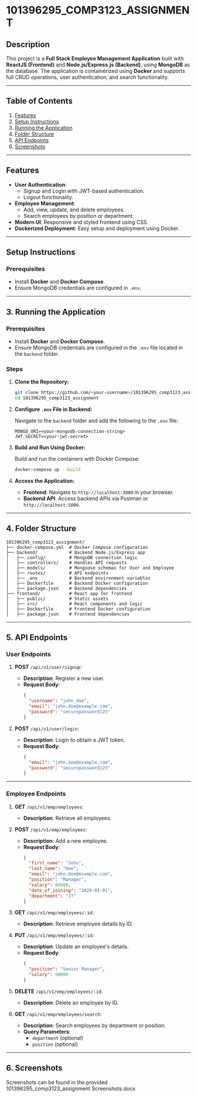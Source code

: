 # 101396295_COMP3123_ASSIGNMENT

## Description

This project is a **Full Stack Employee Management Application** built with **ReactJS (Frontend)** and **Node.js/Express.js (Backend)**, using **MongoDB** as the database. The application is containerized using **Docker** and supports full CRUD operations, user authentication, and search functionality.

---

## Table of Contents

1. [Features](#features)
2. [Setup Instructions](#setup-instructions)
3. [Running the Application](#running-the-application)
4. [Folder Structure](#folder-structure)
5. [API Endpoints](#api-endpoints)
6. [Screenshots](#screenshots)

---

## Features

- **User Authentication**:
  - Signup and Login with JWT-based authentication.
  - Logout functionality.
- **Employee Management**:
  - Add, view, update, and delete employees.
  - Search employees by position or department.
- **Modern UI**: Responsive and styled frontend using CSS.
- **Dockerized Deployment**: Easy setup and deployment using Docker.

---

## Setup Instructions

### Prerequisites

- Install **Docker** and **Docker Compose**.
- Ensure MongoDB credentials are configured in `.env`.

---

## 3. Running the Application

### Prerequisites

- Install **Docker** and **Docker Compose**.
- Ensure MongoDB credentials are configured in the `.env` file located in the `backend` folder.

### Steps

1. **Clone the Repository:**

   ```bash
   git clone https://github.com/<your-username>/101396295_comp3123_assignment.git
   cd 101396295_comp3123_assignment
   ```

2. **Configure `.env` File in Backend:**

   Navigate to the `backend` folder and add the following to the `.env` file:

   ```env
   MONGO_URI=<your-mongodb-connection-string>
   JWT_SECRET=<your-jwt-secret>
   ```

3. **Build and Run Using Docker:**

   Build and run the containers with Docker Compose:

   ```bash
   docker-compose up --build
   ```

4. **Access the Application:**

   - **Frontend**: Navigate to `http://localhost:3000` in your browser.
   - **Backend API**: Access backend APIs via Postman or `http://localhost:5000`.

---

## 4. Folder Structure

```plaintext
101396295_comp3123_assignment/
├── docker-compose.yml  # Docker Compose configuration
├── backend/            # Backend Node.js/Express app
│   ├── config/         # MongoDB connection logic
│   ├── controllers/    # Handles API requests
│   ├── models/         # Mongoose schemas for User and Employee
│   ├── routes/         # API endpoints
│   ├── .env            # Backend environment variables
│   ├── Dockerfile      # Backend Docker configuration
│   ├── package.json    # Backend dependencies
├── frontend/           # React app for frontend
│   ├── public/         # Static assets
│   ├── src/            # React components and logic
│   ├── Dockerfile      # Frontend Docker configuration
│   ├── package.json    # Frontend dependencies
```

---

## 5. API Endpoints

### User Endpoints

1. **POST** `/api/v1/user/signup`:

   - **Description**: Register a new user.
   - **Request Body**:
     ```json
     {
       "username": "john_doe",
       "email": "john.doe@example.com",
       "password": "securepassword123"
     }
     ```

2. **POST** `/api/v1/user/login`:
   - **Description**: Login to obtain a JWT token.
   - **Request Body**:
     ```json
     {
       "email": "john.doe@example.com",
       "password": "securepassword123"
     }
     ```

---

### Employee Endpoints

1. **GET** `/api/v1/emp/employees`:

   - **Description**: Retrieve all employees.

2. **POST** `/api/v1/emp/employees`:

   - **Description**: Add a new employee.
   - **Request Body**:
     ```json
     {
       "first_name": "John",
       "last_name": "Doe",
       "email": "john.doe@example.com",
       "position": "Manager",
       "salary": 80000,
       "date_of_joining": "2024-01-01",
       "department": "IT"
     }
     ```

3. **GET** `/api/v1/emp/employees/:id`:

   - **Description**: Retrieve employee details by ID.

4. **PUT** `/api/v1/emp/employees/:id`:

   - **Description**: Update an employee's details.
   - **Request Body**:
     ```json
     {
       "position": "Senior Manager",
       "salary": 90000
     }
     ```

5. **DELETE** `/api/v1/emp/employees/:id`:

   - **Description**: Delete an employee by ID.

6. **GET** `/api/v1/emp/employees/search`:
   - **Description**: Search employees by department or position.
   - **Query Parameters**:
     - `department` (optional)
     - `position` (optional)

---

## 6. Screenshots

Screenshots can be found in the provided 101396295_comp3123_assignment Screenshots.docx
